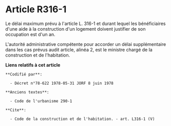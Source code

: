 # Article R316-1

Le délai maximum prévu à l'article L. 316-1 et durant lequel les bénéficiaires d'une aide à la construction d'un logement
doivent justifier de son occupation est d'un an.

L'autorité administrative compétente pour accorder un délai supplémentaire dans les cas prévus audit article, alinéa 2, est
le ministre chargé de la construction et de l'habitation.

**Liens relatifs à cet article**

	**Codifié par**:

	  - Décret n°78-622 1978-05-31 JORF 8 juin 1978

	**Anciens textes**:

	  - Code de l'urbanisme 290-1

	**Cite**:

	  - Code de la construction et de l'habitation. - art. L316-1 (V)
